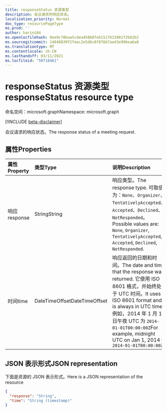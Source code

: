```yaml
---
title: responseStatus 资源类型
description: 会议请求的响应状态。
localization_priority: Normal
doc_type: resourcePageType
ms.prod: ''
author: harini84
ms.openlocfilehash: 0ee9c70baa5cdea45868feb1517623081f2b62b2
ms.sourcegitcommit: 14648839f2feac2e5d6c8f876b7ae43e996ea6a0
ms.translationtype: MT
ms.contentlocale: zh-CN
ms.lasthandoff: 03/11/2021
ms.locfileid: "50718461"
---
```

# <a name="responsestatus-resource-type"></a><span data-ttu-id="53a12-103">responseStatus 资源类型</span><span class="sxs-lookup"><span data-stu-id="53a12-103">responseStatus resource type</span></span>

<span data-ttu-id="53a12-104">命名空间：microsoft.graph</span><span class="sxs-lookup"><span data-stu-id="53a12-104">Namespace: microsoft.graph</span></span>

[!INCLUDE [beta-disclaimer](../../includes/beta-disclaimer.md)]

<span data-ttu-id="53a12-105">会议请求的响应状态。</span><span class="sxs-lookup"><span data-stu-id="53a12-105">The response status of a meeting request.</span></span>

## <a name="properties"></a><span data-ttu-id="53a12-106">属性</span><span class="sxs-lookup"><span data-stu-id="53a12-106">Properties</span></span>

| <span data-ttu-id="53a12-107">属性</span><span class="sxs-lookup"><span data-stu-id="53a12-107">Property</span></span> | <span data-ttu-id="53a12-108">类型</span><span class="sxs-lookup"><span data-stu-id="53a12-108">Type</span></span>           | <span data-ttu-id="53a12-109">说明</span><span class="sxs-lookup"><span data-stu-id="53a12-109">Description</span></span> |
|:---------|:---------------|:------------|
| <span data-ttu-id="53a12-110">响应</span><span class="sxs-lookup"><span data-stu-id="53a12-110">response</span></span> | <span data-ttu-id="53a12-111">String</span><span class="sxs-lookup"><span data-stu-id="53a12-111">String</span></span>         | <span data-ttu-id="53a12-112">响应类型。</span><span class="sxs-lookup"><span data-stu-id="53a12-112">The response type.</span></span> <span data-ttu-id="53a12-113">可取值为：`None`、`Organizer`、`TentativelyAccepted`、`Accepted`、`Declined`、`NotResponded`。</span><span class="sxs-lookup"><span data-stu-id="53a12-113">Possible values are: `None`, `Organizer`, `TentativelyAccepted`, `Accepted`, `Declined`, `NotResponded`.</span></span>
| <span data-ttu-id="53a12-114">时间</span><span class="sxs-lookup"><span data-stu-id="53a12-114">time</span></span>     | <span data-ttu-id="53a12-115">DateTimeOffset</span><span class="sxs-lookup"><span data-stu-id="53a12-115">DateTimeOffset</span></span> | <span data-ttu-id="53a12-116">响应返回的日期和时间。</span><span class="sxs-lookup"><span data-stu-id="53a12-116">The date and time that the response was returned.</span></span> <span data-ttu-id="53a12-117">它使用 ISO 8601 格式，并始终处于 UTC 时间。</span><span class="sxs-lookup"><span data-stu-id="53a12-117">It uses ISO 8601 format and is always in UTC time.</span></span> <span data-ttu-id="53a12-118">例如，2014 年 1 月 1 日午夜 UTC 为 `2014-01-01T00:00:00Z`</span><span class="sxs-lookup"><span data-stu-id="53a12-118">For example, midnight UTC on Jan 1, 2014 is `2014-01-01T00:00:00Z`</span></span>

## <a name="json-representation"></a><span data-ttu-id="53a12-119">JSON 表示形式</span><span class="sxs-lookup"><span data-stu-id="53a12-119">JSON representation</span></span>

<span data-ttu-id="53a12-120">下面是资源的 JSON 表示形式。</span><span class="sxs-lookup"><span data-stu-id="53a12-120">Here is a JSON representation of the resource</span></span>

<!-- {
  "blockType": "resource",
  "optionalProperties": [

  ],
  "@odata.type": "microsoft.graph.responseStatus"
}-->

```json
{
  "response": "String",
  "time": "String (timestamp)"
}
```

<!-- uuid: 8fcb5dbc-d5aa-4681-8e31-b001d5168d79
2015-10-25 14:57:30 UTC -->
<!--
{
  "type": "#page.annotation",
  "description": "responseStatus resource",
  "keywords": "",
  "section": "documentation",
  "tocPath": "",
  "suppressions": []
}
-->


